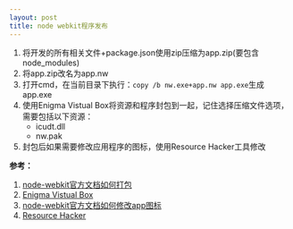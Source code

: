 ```yaml
---
layout: post
title: node webkit程序发布
---
```


1. 将开发的所有相关文件+package.json使用zip压缩为app.zip(要包含node_modules)
2. 将app.zip改名为app.nw
3. 打开cmd，在当前目录下执行：```copy /b nw.exe+app.nw app.exe```生成app.exe
4. 使用Enigma Vistual Box将资源和程序封包到一起，记住选择压缩文件选项，需要包括以下资源：
    - icudt.dll
    - nw.pak
5. 封包后如果需要修改应用程序的图标，使用Resource Hacker工具修改

**参考：**

1. [node-webkit官方文档如何打包](https://github.com/rogerwang/node-webkit/wiki/How-to-package-and-distribute-your-apps)
2. [Enigma Vistual Box](http://enigmaprotector.com/en/aboutvb.html)
3. [node-webkit官方文档如何修改app图标](https://github.com/rogerwang/node-webkit/wiki/Icons)
4. [Resource Hacker](http://www.angusj.com/resourcehacker/)
